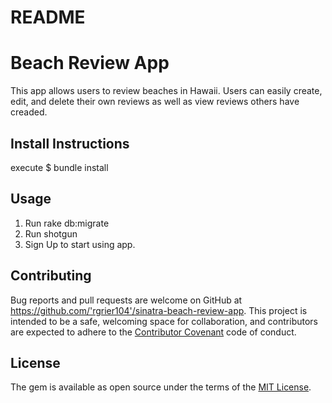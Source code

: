 # README

# Beach Review App

This app allows users to review beaches in Hawaii. Users can easily create, edit, and delete their own reviews as well as view reviews others have creaded.

## Install Instructions

execute
 $ bundle install

## Usage

1. Run rake db:migrate
2. Run shotgun
3. Sign Up to start using app.

## Contributing

Bug reports and pull requests are welcome on GitHub at https://github.com/'rgrier104'/sinatra-beach-review-app. This project is intended to be a safe, welcoming space for collaboration, and contributors are expected to adhere to the [Contributor Covenant](http://contributor-covenant.org) code of conduct.

## License

The gem is available as open source under the terms of the [MIT License](https://opensource.org/licenses/MIT).